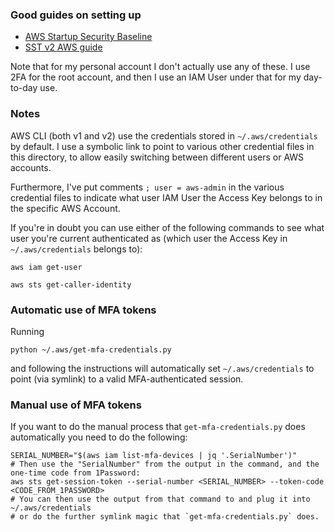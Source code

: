 
### Good guides on setting up

- [AWS Startup Security Baseline](https://docs.aws.amazon.com/prescriptive-guidance/latest/aws-startup-security-baseline/welcome.html)
- [SST v2 AWS guide](https://v2.sst.dev/setting-up-aws)

Note that for my personal account I don't actually use any of these.
I use 2FA for the root account, and then I use an IAM User under that for my
day-to-day use.

### Notes
AWS CLI (both v1 and v2) use the credentials stored in `~/.aws/credentials` by default.
I use a symbolic link to point to various other credential files in this directory, to allow easily switching between different users or AWS accounts.

Furthermore, I've put comments `; user = aws-admin` in the various credential
files to indicate what user IAM User the Access Key belongs to in the specific AWS Account.

If you're in doubt you can use either of the following commands to see what user
you're current authenticated as (which user the Access Key in `~/.aws/credentials` belongs to):

    aws iam get-user

    aws sts get-caller-identity

### Automatic use of MFA tokens
Running

    python ~/.aws/get-mfa-credentials.py

and following the instructions will automatically set `~/.aws/credentials` to
point (via symlink) to a valid MFA-authenticated session.

### Manual use of MFA tokens
If you want to do the manual process that `get-mfa-credentials.py` does automatically
you need to do the following:

    SERIAL_NUMBER="$(aws iam list-mfa-devices | jq '.SerialNumber')"
    # Then use the "SerialNumber" from the output in the command, and the one-time code from 1Password:
    aws sts get-session-token --serial-number <SERIAL_NUMBER> --token-code <CODE_FROM_1PASSWORD>
    # You can then use the output from that command to and plug it into ~/.aws/credentials
    # or do the further symlink magic that `get-mfa-credentials.py` does.


